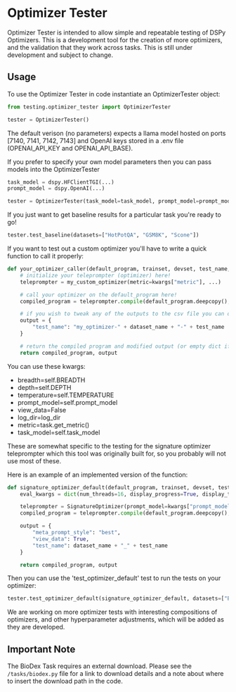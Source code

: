 # Optimizer Tester

Optimizer Tester is intended to allow simple and repeatable testing of DSPy Optimizers.  This is a development tool for the creation of more optimizers, and the validation that they work across tasks.  This is still under development and subject to change.

## Usage 

To use the Optimizer Tester in code instantiate an OptimizerTester object:

```python
from testing.optimizer_tester import OptimizerTester

tester = OptimizerTester()
```

The default verison (no parameters) expects a llama model hosted on ports [7140, 7141, 7142, 7143] and OpenAI keys stored in a .env file (OPENAI_API_KEY and OPENAI_API_BASE).

If you prefer to specify your own model parameters then you can pass models into the OptimizerTester

```python
task_model = dspy.HFClientTGI(...)
prompt_model = dspy.OpenAI(...)

tester = OptimizerTester(task_model=task_model, prompt_model=prompt_model)
```

If you just want to get baseline results for a particular task you're ready to go!

```python
tester.test_baseline(datasets=["HotPotQA", "GSM8K", "Scone"])
```

If you want to test out a custom optimizer you'll have to write a quick function to call it properly:

```python
def your_optimizer_caller(default_program, trainset, devset, test_name, dataset_name, kwargs):
    # initialize your teleprompter (optimizer) here!
    teleprompter = my_custom_optimizer(metric=kwargs["metric"], ...)

    # call your optimizer on the default_program here!
    compiled_program = teleprompter.compile(default_program.deepcopy(), trainset=trainset, ...)

    # if you wish to tweak any of the outputs to the csv file you can do that here
    output = {
        "test_name": "my_optimizer-" + dataset_name + "-" + test_name
    }

    # return the compiled program and modified output (or empty dict if no changes made)
    return compiled_program, output
```

You can use these kwargs:
- breadth=self.BREADTH
- depth=self.DEPTH
- temperature=self.TEMPERATURE
- prompt_model=self.prompt_model
- view_data=False
- log_dir=log_dir
- metric=task.get_metric()
- task_model=self.task_model

These are somewhat specific to the testing for the signature optimizer teleprompter which this tool was originally built for, so you probably will not use most of these.

Here is an example of an implemented version of the function:

```python
def signature_optimizer_default(default_program, trainset, devset, test_name, dataset_name, kwargs):
    eval_kwargs = dict(num_threads=16, display_progress=True, display_table=0)

    teleprompter = SignatureOptimizer(prompt_model=kwargs["prompt_model"], task_model=kwargs["task_model"], metric=kwargs["metric"], breadth=kwargs["breadth"], depth=kwargs["depth"], init_temperature=kwargs["temperature"], verbose=False, log_dir=kwargs["log_dir"])
    compiled_program = teleprompter.compile(default_program.deepcopy(), devset=trainset, evalset=devset, eval_kwargs=eval_kwargs)

    output = {
        "meta_prompt_style": "best",
        "view_data": True,
        "test_name": dataset_name + "_" + test_name
    }

    return compiled_program, output
```

Then you can use the 'test_optimizer_default' test to run the tests on your optimizer:

```python
tester.test_optimizer_default(signature_optimizer_default, datasets=["BioDex", "Tweet", "Tweet Metric"])
```

We are working on more optimizer tests with interesting compositions of optimizers, and other hyperparameter adjustments, which will be added as they are developed.

## Important Note

The BioDex Task requires an external download.  Please see the `/tasks/biodex.py` file for a link to download details and a note about where to insert the download path in the code.